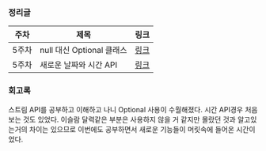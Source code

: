 ### 정리글

|주차|제목|링크|
|---|---|---|
|5주차|null 대신 Optional 클래스|[링크](https://aeno.notion.site/null-Optional-927422038b4f4a758a0bf9d9a7f7402c)|
|5주차|새로운 날짜와 시간 API|[링크](https://aeno.notion.site/API-e28c94ab6e0244fcb3288ed55811ecf8)|


### 회고록
스트림 API를 공부하고 이해하고 나니 Optional 사용이 수월해졌다.
시간 API경우 처음 보는 것도 있었다. 이슬람 달력같은 부분은 사용하지 않을 거 같지만 몰랐던 것과 알고있는거의 차이는 있으므로
이번에도 공부하면서 새로운 기능들이 머릿속에 들어온 시간이었다.
